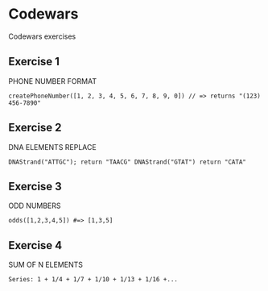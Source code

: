# Codewars
Codewars exercises

## Exercise 1
PHONE NUMBER FORMAT

`createPhoneNumber([1, 2, 3, 4, 5, 6, 7, 8, 9, 0]) // => returns "(123) 456-7890"`
## Exercise 2
DNA ELEMENTS REPLACE

`DNAStrand("ATTGC");
  return "TAACG"
  DNAStrand("GTAT")
  return "CATA"`

## Exercise 3
ODD NUMBERS

`odds([1,2,3,4,5]) #=> [1,3,5]`

## Exercise 4
SUM OF N ELEMENTS

`Series: 1 + 1/4 + 1/7 + 1/10 + 1/13 + 1/16 +...`